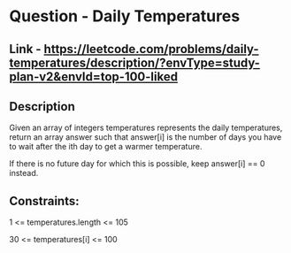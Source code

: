 # Question - Daily Temperatures

## Link - https://leetcode.com/problems/daily-temperatures/description/?envType=study-plan-v2&envId=top-100-liked

## Description

Given an array of integers temperatures represents the daily temperatures, return an array answer such that answer[i] is the number of days you have to wait after the ith day to get a warmer temperature. 

If there is no future day for which this is possible, keep answer[i] == 0 instead.

## Constraints:

1 <= temperatures.length <= 105

30 <= temperatures[i] <= 100
